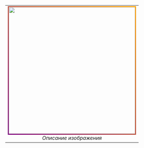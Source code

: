 <div align="center">
  <table>
    <tr>
      <td align="center">
        <img src="baby.gif" width="400" autoplay 
          style="border: 3px solid;
                 border-image: linear-gradient(45deg, purple, orange) 1;">
        <br>
        <em>Описание изображения</em>
      </td>
    </tr>
  </table>
</div>
